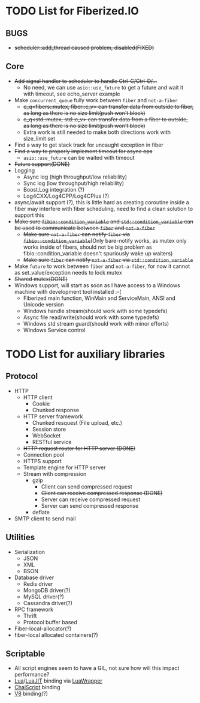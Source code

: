 TODO List for Fiberized.IO
==========================

BUGS
----
* <del>scheduler::add_thread caused problem, disabled(FIXED)</del>

Core
----

* <del>Add signal handler to scheduler to handle Ctrl-C/Ctrl-D/...</del>
    * No need, we can use `asio::use_future` to get a future and wait it with timeout, see echo_server example
* Make `concurrent_queue` fully work between `fiber` and `not-a-fiber`
    * <del>c_q<fibers::mutex, fiber::c_v> can transfer data from outside to fiber, as long as there is no size limit(push won't block)</del>
    * <del>c_q<std::mutex, std::c_v> can transfer data from a fiber to outside, as long as there is no size limit(push won't block)</del>
    * Extra work is still needed to make both directions work with size_limit set
* Find a way to get stack track for uncaught exception in fiber
* <del>Find a way to properly implement timeout for async ops</del>
    * `asio::use_future` can be waited with timeout
* <del>Future support(DONE)</del>
* Logging
    * Async log (high throughput/low reliability)
    * Sync log (low throughput/high reliability)
    * Boost.Log integration (?)
    * Log4CXX/Log4CPP/Log4CPlus (?)
* async/await support (?), this is little hard as creating coroutine inside a fiber may interfere with fiber scheduling, need to find a clean solution to support this
* <del>Make sure `fibio::condition_variable` and `std::condition_variable` can be used to communicate between `fiber` and `not-a-fiber`</del>
    * <del>Make sure `not-a-fiber` can notify `fiber` via `fibio::condition_variable`</del>(Only bare-notify works, as mutex only works inside of fibers, should not be big problem as fibio::condition_variable doesn't spuriously wake up waiters)
    * <del>Make sure `fiber` can notify `not-a-fiber` via `std::condition_variable`</del>
* Make `future` to work between `fiber` and `not-a-fiber`, for now it cannot as set_value/exception needs to lock mutex
* <del>Shared mutex(DONE)</del>
* Windows support, will start as soon as I have access to a Windows machine with development tool installed :-(
    * Fiberized main function, WinMain and ServiceMain, ANSI and Unicode version
    * Windows handle stream(should work with some typedefs)
    * Async file read/write(should work with some typedefs)
    * Windows std stream guard(should work with minor efforts)
    * Windows Service control


TODO List for auxiliary libraries
=================================

Protocol
--------

* HTTP
    * HTTP client
        * Cookie
        * Chunked response
    * HTTP server framework
        * Chunked resquest (File upload, etc.)
        * Session store
        * WebSocket
        * RESTful service
    * <del>HTTP request router for HTTP server (DONE)</del>
    * Connection pool
    * HTTPS support
    * Template engine for HTTP server
    * Stream with compression
        * gzip
            * Client can send compressed request
            * <del>Client can receive compressed response (DONE)</del>
            * Server can receive compressed request
            * Server can send compressed response
        * deflate
* SMTP client to send mail

Utilities
---------

* Serialization
    * JSON
    * XML
    * BSON
* Database driver
    * Redis driver
    * MongoDB driver(?)
    * MySQL driver(?)
    * Cassandra driver(?)
* RPC framework
    * Thrift
    * Protocol buffer based
* Fiber-local-allocator(?)
* fiber-local allocated containers(?)

Scriptable
----------

* All script engines seem to have a GIL, not sure how will this impact performance?
* [Lua](http://www.lua.org)/[LuaJIT](http://luajit.org) binding via [LuaWrapper](https://github.com/Tomaka17/luawrapper)
* [ChaiScript](https://github.com/ChaiScript/ChaiScript) binding
* [V8](https://code.google.com/p/v8/) binding(?)
